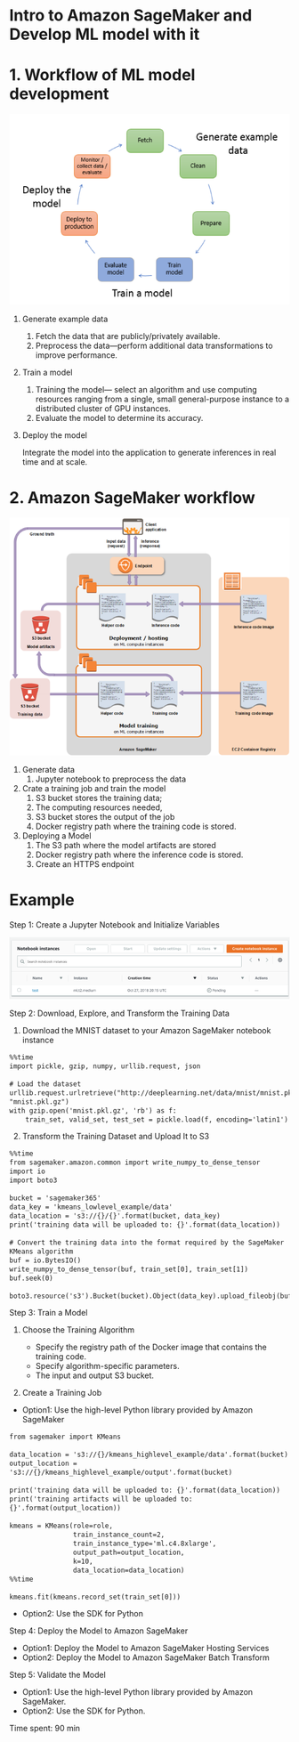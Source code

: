 # Intro to Amazon SageMaker  and Develop ML model with it

# 1.	Workflow of ML model development

![Image](images/50.png)


1.	Generate example data

    1.	Fetch the data that are publicly/privately available.
    2.	Preprocess the data—perform additional data transformations to improve performance.

2.	Train a model
    1.	Training the model— select an algorithm and use computing resources ranging from a single, small general-purpose instance to a distributed cluster of GPU instances.
    2.	Evaluate the model to determine its accuracy.
3.	Deploy the model

    Integrate the model into the application to generate inferences in real time and at scale.

# 2. Amazon SageMaker workflow

![Image](images/51.png)

1.	Generate data
    1.	Jupyter notebook to preprocess the data
2.	Crate a training job and train the model
    1.	S3 bucket stores the training data;
    2.	The computing resources needed,
    3.	S3 bucket stores the output of the job
    4.	Docker registry path where the training code is stored.
3.	Deploying a Model
    1.	The S3 path where the model artifacts are stored
    2.	Docker registry path where the inference code is stored.
    3.	Create an HTTPS endpoint

# Example

Step 1: Create a Jupyter Notebook and Initialize Variables

![Image](images/52.png)

Step 2: Download, Explore, and Transform the Training Data

1.	Download the MNIST dataset to your Amazon SageMaker notebook instance

```
%%time
import pickle, gzip, numpy, urllib.request, json

# Load the dataset
urllib.request.urlretrieve("http://deeplearning.net/data/mnist/mnist.pkl.gz", "mnist.pkl.gz")
with gzip.open('mnist.pkl.gz', 'rb') as f:
    train_set, valid_set, test_set = pickle.load(f, encoding='latin1')
```

2.	Transform the Training Dataset and Upload It to S3
```
%%time
from sagemaker.amazon.common import write_numpy_to_dense_tensor
import io
import boto3

bucket = 'sagemaker365'
data_key = 'kmeans_lowlevel_example/data'
data_location = 's3://{}/{}'.format(bucket, data_key)
print('training data will be uploaded to: {}'.format(data_location))

# Convert the training data into the format required by the SageMaker KMeans algorithm
buf = io.BytesIO()
write_numpy_to_dense_tensor(buf, train_set[0], train_set[1])
buf.seek(0)

boto3.resource('s3').Bucket(bucket).Object(data_key).upload_fileobj(buf)
```

Step 3: Train a Model

1.	Choose the Training Algorithm

    * Specify the registry path of the Docker image that contains the training code.
    * Specify algorithm-specific parameters.
    * The input and output S3 bucket.

2.	Create a Training Job

* Option1: Use the high-level Python library provided by Amazon SageMaker

```
from sagemaker import KMeans

data_location = 's3://{}/kmeans_highlevel_example/data'.format(bucket)
output_location = 's3://{}/kmeans_highlevel_example/output'.format(bucket)

print('training data will be uploaded to: {}'.format(data_location))
print('training artifacts will be uploaded to: {}'.format(output_location))

kmeans = KMeans(role=role,
                train_instance_count=2,
                train_instance_type='ml.c4.8xlarge',
                output_path=output_location,
                k=10,
                data_location=data_location)
%%time

kmeans.fit(kmeans.record_set(train_set[0]))
```

* Option2: Use the SDK for Python


Step 4: Deploy the Model to Amazon SageMaker

* Option1: Deploy the Model to Amazon SageMaker Hosting Services
* Option2: Deploy the Model to Amazon SageMaker Batch Transform

Step 5: Validate the Model

* Option1: Use the high-level Python library provided by Amazon SageMaker.
* Option2: Use the SDK for Python.

Time spent: 90 min

